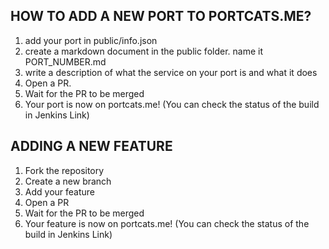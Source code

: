 ## HOW TO ADD A NEW PORT TO PORTCATS.ME?

1. add your port in public/info.json
2. create a markdown document in the public folder. name it PORT_NUMBER.md
3. write a description of what the service on your port is and what it does
4. Open a PR.
5. Wait for the PR to be merged
6. Your port is now on portcats.me! (You can check the status of the build in Jenkins Link)

## ADDING A NEW FEATURE

1. Fork the repository
2. Create a new branch
3. Add your feature
4. Open a PR
5. Wait for the PR to be merged
6. Your feature is now on portcats.me! (You can check the status of the build in Jenkins Link)
